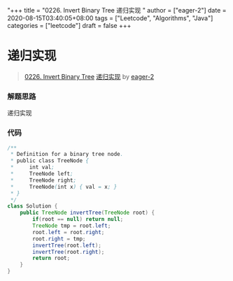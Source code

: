 "+++
title = "0226. Invert Binary Tree 递归实现 "
author = ["eager-2"]
date = 2020-08-15T03:40:05+08:00
tags = ["Leetcode", "Algorithms", "Java"]
categories = ["leetcode"]
draft = false
+++

# 递归实现

> [0226. Invert Binary Tree](https://leetcode-cn.com/problems/invert-binary-tree/)
> [递归实现](https://leetcode-cn.com/problems/invert-binary-tree/solution/di-gui-shi-xian-by-eager-2/) by [eager-2](https://leetcode-cn.com/u/eager-2/)

### 解题思路
递归实现

### 代码

```java
/**
 * Definition for a binary tree node.
 * public class TreeNode {
 *     int val;
 *     TreeNode left;
 *     TreeNode right;
 *     TreeNode(int x) { val = x; }
 * }
 */
class Solution {
    public TreeNode invertTree(TreeNode root) {
        if(root == null) return null;
        TreeNode tmp = root.left;
        root.left = root.right;
        root.right = tmp;
        invertTree(root.left);
        invertTree(root.right);
        return root;
    }
}
```